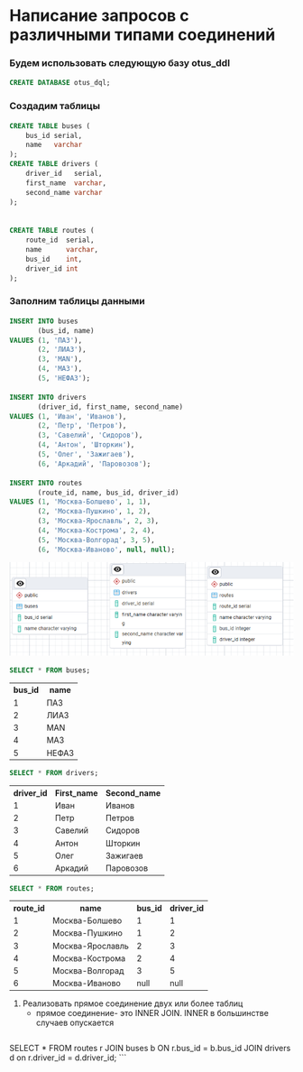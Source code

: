 # Написание запросов с различными типами соединений
### Будем использовать следующую базу otus_ddl
```sql
CREATE DATABASE otus_dql;
```
### Создадим таблицы
```sql
CREATE TABLE buses (
    bus_id serial,
    name   varchar
);
CREATE TABLE drivers (
    driver_id   serial,
    first_name  varchar,
    second_name varchar
);


CREATE TABLE routes (
    route_id  serial,
    name      varchar,
    bus_id    int,
    driver_id int
);
```
### Заполним таблицы данными
```sql
INSERT INTO buses
       (bus_id, name)
VALUES (1, 'ПАЗ'),
       (2, 'ЛИАЗ'),
       (3, 'MAN'),
       (4, 'МАЗ'),
       (5, 'НЕФАЗ');

INSERT INTO drivers
       (driver_id, first_name, second_name)
VALUES (1, 'Иван', 'Иванов'),
       (2, 'Петр', 'Петров'),
       (3, 'Савелий', 'Сидоров'),
       (4, 'Антон', 'Шторкин'),
       (5, 'Олег', 'Зажигаев'),
       (6, 'Аркадий', 'Паровозов');

INSERT INTO routes
       (route_id, name, bus_id, driver_id)
VALUES (1, 'Москва-Болшево', 1, 1),
       (2, 'Москва-Пушкино', 1, 2),
       (3, 'Москва-Ярославль', 2, 3),
       (4, 'Москва-Кострома', 2, 4),
       (5, 'Москва-Волгорад', 3, 5),
       (6, 'Москва-Иваново', null, null);

```

![Маршруты и водители](/img/Screenshot_3.png "Маршруты и водители")


```sql
SELECT * FROM buses;
```

 <table>
    <tr>
    <th>bus_id</th>	<th>name</th>
    </tr>
    <tr>
    <td>1</td>	<td>ПАЗ</td>
    </tr>
    <tr>
    <td>2</td>	<td>ЛИАЗ</td>
    </tr>
    <tr>
    <td>3</td>	<td>MAN</td>
    </tr>
    <tr>
    <td>4</td>	<td>МАЗ</td>
    </tr>
    <tr>
    <td>5</td>	<td>НЕФАЗ</td>
    </tr>
 </table>  
 
```sql
SELECT * FROM drivers;
```
 <table>
    <tr>
    <th>driver_id</th>	<th>First_name</th><th>Second_name</th>
    </tr>
    <tr>
    <td>1</td>	<td>Иван</td><td>Иванов</td>
    </tr>
    <tr>
    <td>2</td>	<td>Петр</td><td>Петров</td>
    </tr>
    <tr>
    <td>3</td>	<td>Савелий</td><td>Сидоров</td>
    </tr>
    <tr>
    <td>4</td>	<td>Антон</td><td>Шторкин</td>
    </tr>
    <tr>
    <td>5</td>	<td>Олег</td><td>Зажигаев</td>
    </tr>
    <tr>
    <td>6</td>	<td>Аркадий</td><td>Паровозов</td>
    </tr>
 </table>

 ```sql
SELECT * FROM routes;
```
 <table>
    <tr>
    <th>route_id</th>	<th>name</th><th>bus_id</th><th>driver_id</th>
    </tr>
     <tr>
    <td>1</td>	<td>Москва-Болшево</td><td>1</td><td>1</td>
    </tr>
      <tr>
    <td>2</td>	<td>Москва-Пушкино</td><td>1</td><td>2</td>
    </tr>
      <tr>
    <td>3</td>	<td>Москва-Ярославль</td><td>2</td><td>3</td>
    </tr>
      <tr>
    <td>4</td>	<td>Москва-Кострома</td><td>2</td><td>4</td>
    </tr>
      <tr>
    <td>5</td>	<td>Москва-Волгорад</td><td>3</td><td>5</td>
    </tr>
      <tr>
    <td>6</td>	<td>Москва-Иваново</td><td>null</td><td>null</td>
    </tr>
 </table>


     
1. Реализовать прямое соединение двух или более таблиц
   - прямое соединение- это INNER JOIN. INNER в большинстве случаев опускается
    ```sql
SELECT * FROM routes r
    JOIN buses b ON r.bus_id = b.bus_id
    JOIN drivers d on r.driver_id = d.driver_id;
    ```
